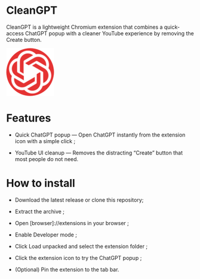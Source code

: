 # CleanGPT                                   
CleanGPT is a lightweight Chromium extension that combines a quick-access ChatGPT popup with a cleaner YouTube experience by removing the Create button.

![CleanGPT Icon](https://raw.githubusercontent.com/sorpyr/CleanGPT/main/icons/icon128.png)
# Features

* Quick ChatGPT popup — Open ChatGPT instantly from the extension icon with a simple click ;

* YouTube UI cleanup — Removes the distracting “Create” button that most people do not need.

# How to install

* Download the latest release or clone this repository;

* Extract the archive ;

* Open [browser]://extensions in your browser ;

* Enable Developer mode ;

* Click Load unpacked and select the extension folder ;

* Click the extension icon to try the ChatGPT popup ;

* (Optional) Pin the extension to the tab bar.
